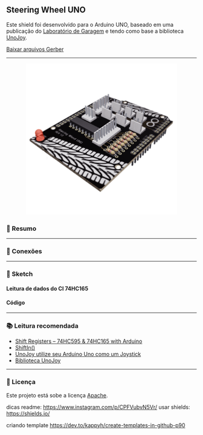 ## Steering Wheel UNO

Este shield foi desenvolvido para o Arduino UNO, baseado em uma publicação do [Laboratório de Garagem](https://labdegaragem.com/profiles/blogs/tutorial-joystick-shield-arduino-uno-unojoy) e tendo como base a biblioteca [UnoJoy](https://github.com/AlanChatham/UnoJoy).

[Baixar arquivos Gerber](https://raw.githubusercontent.com/JosManoel/Steering_Wheel_UNO/main/Gerber/Gerber_Steering_Wheel_UNO.zip?token=APFMFGACUZWO6Z7HV5QSJH3ANIWTU)

***
<p align = "center">
  <img src= "https://github.com/JosManoel/Steering_Wheel_UNO/blob/main/Images/PCB.png" alt = "Shield Sterring Wheel" width = "400"/>
</p>

### 📌 Resumo



***

### 🔌 Conexões  


***

### 📝 Sketch 


#### Leitura de dados do CI 74HC165


#### Código





***

### 📚 Leitura recomendada 
* [Shift Registers – 74HC595 & 74HC165 with Arduino](https://dronebotworkshop.com/shift-registers/)
* [ShiftIn()](https://www.arduino.cc/reference/pt/language/functions/advanced-io/shiftin/)
* [UnoJoy utilize seu Arduino Uno como um Joystick](https://labdegaragem.com/profiles/blogs/tutorial-joystick-shield-arduino-uno-unojoy)
* [Biblioteca UnoJoy](https://github.com/AlanChatham/UnoJoy)

***

### 📝 Licença

Este projeto está sobe a licença [Apache](https://github.com/JosManoel/Steering_Wheel_UNO/blob/main/LICENSE).











dicas readme: https://www.instagram.com/p/CPFVubvN5Vr/
usar shields: https://shields.io/



criando template
https://dev.to/kappyh/create-templates-in-github-p90
